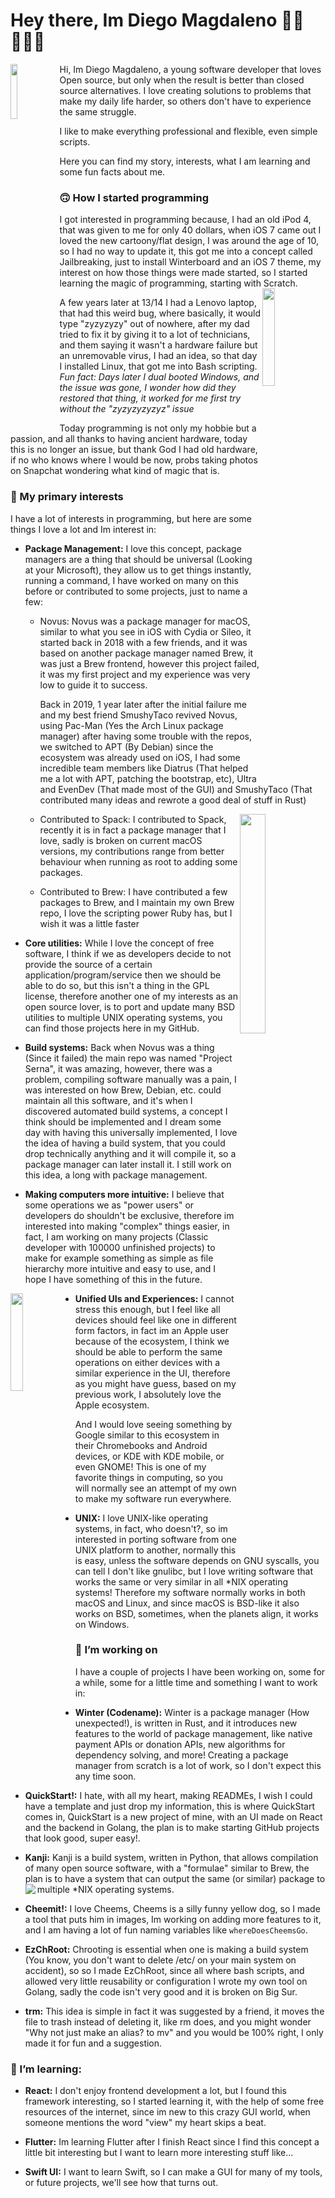# Hey there, Im Diego Magdaleno 👋🏼👨🏽‍💻

<img align="left" width=15% height=15% src="https://pbs.twimg.com/profile_images/1286135639440752640/7J6UHzBe_400x400.jpg"> Hi, Im Diego Magdaleno, a young software developer that loves Open source, but only when the result is better than closed source alternatives. I love creating solutions to problems that make my daily life harder, so others don't have to experience the same struggle.

I like to make everything professional and flexible, even simple scripts.

Here you can find my story, interests, what I am learning and some fun facts about me.

### 🙃 How I started programming

I got interested in programming because, I had an old iPod 4, that was given to me for only 40 dollars, when iOS 7 came out I loved the new cartoony/flat design, I was around the age of 10, so I had no way to update it, this got me into a concept called Jailbreaking, just to install Winterboard and an iOS 7 theme, my interest on how those things were made started, so I started learning the magic of programming, starting with Scratch.
<img align="right" width=20% height=20% src="https://http2.mlstatic.com/D_NQ_NP_470321-MLM20738153856_052016-O.jpg">

A few years later at 13/14 I had a Lenovo laptop, that had this weird bug, where basically, it would type "zyzyzyzy" out of nowhere, after my dad tried to fix it by giving it to a lot of technicians, and them saying it wasn't a hardware failure but an unremovable virus, I had an idea, so that day I installed Linux, that got me into Bash scripting. _Fun fact: Days later I dual booted Windows, and the issue was gone, I wonder how did they restored that thing, it worked for me first try without the "zyzyzyzyzyz" issue_

Today programming is not only my hobbie but a passion, and all thanks to having ancient hardware, today this is no longer an issue, but thank God I had old hardware, if no who knows where I would be now, probs taking photos on Snapchat wondering what kind of magic that is.

### 🔬 My primary interests

I have a lot of interests in programming, but here are some things I love a lot and Im interest in:

- **Package Management:** I love this concept, package managers are a thing that should be universal (Looking at your Microsoft), they allow us to get things instantly, running a command, I have worked on many on this before or contributed to some projects, just to name a few:
  
  - Novus: Novus was a package manager for macOS, similar to what you see in iOS with Cydia or Sileo, it started back in 2018 with a few friends, and it was based on another package manager named Brew, it was just a Brew frontend, however this project failed, it was my first project and my experience was very low to guide it to success.
  
    Back in 2019, 1 year later after the initial failure me and my best friend SmushyTaco revived Novus, using Pac-Man (Yes the Arch Linux package manager) after       having some trouble with the repos, we switched to APT (By Debian) since the ecosystem was already used on iOS, I had some incredible team members like Diatrus (That helped me a lot with APT, patching the bootstrap, etc), Ultra and EvenDev (That made most of the GUI) and SmushyTaco (That contributed many ideas  and rewrote a good deal of stuff in Rust) 
    
    <img align="right" width=30% height=30% src="https://community-cdn-digitalocean-com.global.ssl.fastly.net/assets/tutorials/images/large/Package_Management_tw_mostov.png?1468952534">
    
  - Contributed to Spack: I contributed to Spack, recently it is in fact a package manager that I love, sadly is broken on current macOS versions, my contributions range from better behaviour when running as root to adding some packages.
  
  - Contributed to Brew: I have contributed a few packages to Brew, and I maintain my own Brew repo, I love the scripting power Ruby has, but I wish it was a little faster
  
- **Core utilities:** While I love the concept of free software, I think if we as developers decide to not provide the source of a certain application/program/service then we should be able to do so, but this isn't a thing in the GPL license, therefore another one of my interests as an open source lover, is to port and update many BSD utilities to multiple UNIX operating systems, you can find those projects here in my GitHub.

- **Build systems:** Back when Novus was a thing (Since it failed) the main repo was named "Project Serna", it was amazing, however, there was a problem, compiling software manually was a pain, I was interested on how Brew, Debian, etc. could maintain all this software, and it's when I discovered automated build systems, a concept I think should be implemented and I dream some day with having this universally implemented, I love the idea of having a build system, that you could drop technically anything and it will compile it, so a package manager can later install it. I still work on this idea, a long with package management.

- **Making computers more intuitive:** I believe that some operations we as "power users" or developers do shouldn't be exclusive, therefore im interested into making "complex" things easier, in fact, I am working on many projects (Classic developer with 100000 unfinished projects) to make for example something as simple as file hierarchy more intuitive and easy to use, and I hope I have something of this in the future.


<img align="left"  width=20% height=20% src="https://zdnet4.cbsistatic.com/hub/i/2019/04/17/c9ffa923-b8ad-4359-8c64-71952158ef87/google-ecosystem.jpg">

- **Unified UIs and Experiences:** I cannot stress this enough, but I feel like all devices should feel like one in different form factors, in fact im an Apple user because of the ecosystem, I think we should be able to perform the same operations on either devices with a similar experience in the UI, therefore as you might have guess, based on my previous work, I absolutely love the Apple ecosystem. 
  
  And I would love seeing something by Google similar to this ecosystem in their Chromebooks and Android devices, or KDE with KDE mobile, or even GNOME! This is one of my favorite things in computing, so you will normally see an attempt of my own to make my software run everywhere. 
  
- **UNIX:** I love UNIX-like operating systems, in fact, who doesn't?, so im interested in porting software from one UNIX platform to another, normally this is easy, unless the software depends on GNU syscalls, you can tell I don't like gnulibc, but I love writing software that works the same or very similar in all *NIX operating systems! Therefore my software normally works in both macOS and Linux, and since macOS is BSD-like it also works on BSD, sometimes, when the planets align, it works on Windows.

### 🔭 I’m working on

I have a couple of projects I have been working on, some for a while, some for a little time and something I want to work in:

- **Winter (Codename):** Winter is a package manager (How unexpected!), is written in Rust, and it introduces new features to the world of package management, like native payment APIs or donation APIs, new algorithms for dependency solving, and more! Creating a package manager from scratch is a lot of work, so I don't expect this any time soon.

- **QuickStart!:** I hate, with all my heart, making READMEs, I wish I could have a template and just drop my information, this is where QuickStart comes in, QuickStart is a new project of mine, with an UI made on React and the backend in Golang, the plan is to make starting GitHub projects that look good, super easy!. 

- **Kanji:** Kanji is a build system, written in Python, that allows compilation of many open source software, with a "formulae" similar to Brew, the plan is to have a system that can output the same (or similar) package to multiple *NIX operating systems. <img align="left" src="https://encrypted-tbn0.gstatic.com/images?q=tbn%3AANd9GcRlxpwMbWRSBSAn8zZjk6dDJ-PRDPwiiycOCw&usqp=CAU">


- **Cheemit!:** I love Cheems, Cheems is a silly funny yellow dog, so I made a tool that puts him in images, Im working on adding more features to it, and I am having a lot of fun naming variables like `whereDoesCheemsGo`.

- **EzChRoot:** Chrooting is essential when one is making a build system (You know, you don't want to delete /etc/ on your main system on accident), so so I made EzChRoot, since all where bash scripts, and allowed very little reusability or configuration I wrote my own tool on Golang, sadly the code isn't very good and it is broken on Big Sur.

- **trm:** This idea is simple in fact it was suggested by a friend, it moves the file to trash instead of deleting it, like rm does, and you might wonder "Why not just make an alias? to mv" and you would be 100% right, I only made it for fun and a suggestion.

 ### 🌱 I’m learning:
 
 - **React:** I don't enjoy frontend development a lot, but I found this framework interesting, so I started learning it, with the help of some free resources of the internet, since im new to this crazy GUI world, when someone mentions the word "view" my heart skips a beat.
 
 - **Flutter:** Im learning Flutter after I finish React since I find this concept a little bit interesting but I want to learn more interesting stuff like...
 
 - **Swift UI:** I want to learn Swift, so I can make a GUI for many of my tools, or future projects, we'll see how that turns out.

